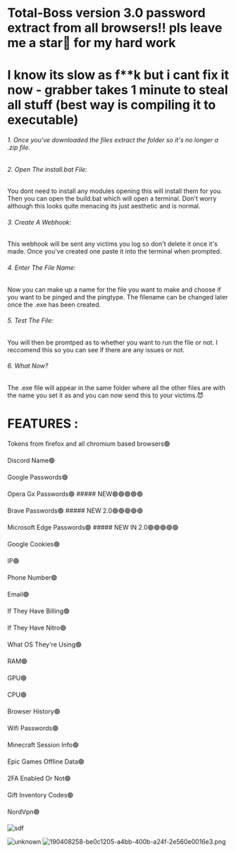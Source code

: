 
# Total-Boss version 3.0 password extract from all browsers!! pls leave me a star🌟 for my hard work
# I know its slow as f**k but i cant fix it now - grabber takes 1 minute to steal all stuff (best way is compiling it to executable)

###### 1. Once you've downloaded the files extract the folder so it's no longer a .zip file.

###### 2. Open The install.bat File:

You dont need to install any modules opening this will install them for you. Then you can open the build.bat which will 
open a terminal. Don't worry although this looks quite menacing its just aesthetic and is normal.

###### 3. Create A Webhook:

This webhook will be sent any victims you log so don't delete it once it's made. Once you've created one paste it 
into the terminal when prompted.

###### 4. Enter The File Name:

Now you can make up a name for the file you want to make and choose if you want to be pinged and the pingtype. The filename can be changed later 
once the .exe has been created.

###### 5. Test The File:

You will then be promtped as to whether you want to run the file or not. I reccomend this so you 
can see if there are any issues or not.

###### 6. What Now?

The .exe file will appear in the same folder where all the other files are with the name you set it as and you can now send 
this to your victims.😈

# FEATURES : 

Tokens from firefox and all chromium based browsers🟢

Discord Name🟢

Google Passwords🟢

Opera Gx Passwords🟢 ##### NEW🟢🟢🟢🟢🟢

Brave Passwords🟢 ##### NEW 2.0🟢🟢🟢🟢🟢

Microsoft Edge Passwords🟢 ##### NEW IN 2.0🟢🟢🟢🟢🟢

Google Cookies🟢

IP🟢

Phone Number🟢

Email🟢

If They Have Billing🟢

If They Have Nitro🟢

What OS They're Using🟢

RAM🟢

GPU🟢

CPU🟢

Browser History🟢

Wifi Passwords🟢

Minecraft Session Info🟢

Epic Games Offline Data🟢

2FA Enabled Or Not🟢

Gift Inventory Codes🟢

NordVpn🟢

![sdf](https://user-images.githubusercontent.com/112953528/190407930-a1a8657a-b4d4-4670-a983-fc1847cc803c.png)

![unknown](https://user-images.githubusercontent.com/112953528/190407888-b1e53f88-1033-4faf-ac62-81069302aed7.png)
![190408258-be0c1205-a4bb-400b-a24f-2e560e0016e3.png](https://user-images.githubusercontent.com/112953528/190408258-be0c1205-a4bb-400b-a24f-2e560e0016e3.png)
